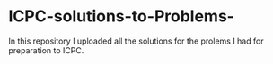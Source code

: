 

# ICPC-solutions-to-Problems-



In this repository I uploaded all the solutions for the prolems I had for preparation to ICPC. 
